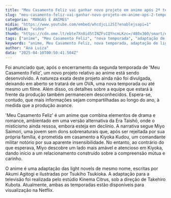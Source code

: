 ```yaml
---
title: "Meu Casamento Feliz vai ganhar novo projeto em anime após 2ª temporada"
slug: "meu-casamento-feliz-vai-ganhar-novo-projeto-em-anime-aps-2-temporada"
categoria: "MANGÁS E ANIMES"
midia: "https://www.youtube.com/embed/whcdjcLi2SI?enablejsapi=1"
tipoMidia: "video"
thumb: "https://cdn.ome.lt/ebte7Xn8id5tINZFsCQYncmLKzc=/480x360/smart/extras/conteudos/Design_sem_nome_-_2025-04-09T204035.285.png"
tags: ["anime", "Meu Casamento Feliz", "nova temporada", "adaptação de light novel", "drama romântico", "Era Taishō", "Kinema Citrus", "Netflix"]
keywords: "anime, Meu Casamento Feliz, nova temporada, adaptação de light novel, drama romântico, Era Taishō, Kinema Citrus, Netflix"
author: "Ana Luiza"
data: "2025-04-10T00:50:41.504Z"
---
```


Foi anunciado que, após o encerramento da segunda temporada de 'Meu Casamento Feliz', um novo projeto relativo ao anime está sendo desenvolvido. A natureza exata deste projeto ainda não foi divulgada, deixando em aberto se tratará de um OVA, uma nova temporada ou até mesmo um filme. Além disso, os detalhes sobre a equipe que estará à frente da produção também permanecem desconhecidos. Espera-se, contudo, que mais informações sejam compartilhadas ao longo do ano, à medida que a produção avance.

'Meu Casamento Feliz' é um anime que combina elementos de drama e romance, ambientado em uma versão alternativa da Era Taishō, onde o misticismo ainda ressoa, embora esteja em declínio. A narrativa segue Miyo Saimori, uma jovem sem dons sobrenaturais que, após ser rejeitada por sua própria família, é prometida em casamento a Kiyoka Kudou, um comandante militar notório por sua aparente insensibilidade. No entanto, ao contrário do que esperava, Miyo descobre um lado mais amável e atencioso em Kiyoka, dando início a um relacionamento construído sobre a compreensão mútua e carinho.

O anime é uma adaptação das light novels de mesmo nome, escritas por Akumi Agitogi e ilustradas por Tsukiho Tsukioka. A adaptação para a televisão foi realizada pelo estúdio Kinema Citrus, sob a direção de Takehiro Kubota. Atualmente, ambas as temporadas estão disponíveis para visualização na Netflix.